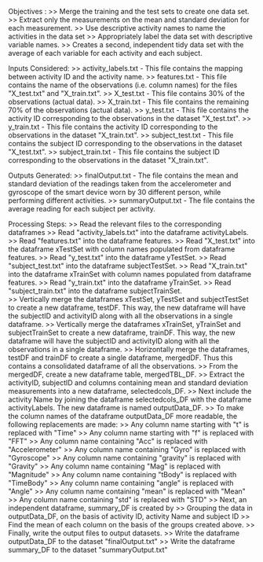 Objectives : 
	>> Merge the training and the test sets to create one data set.
	>> Extract only the measurements on the mean and standard deviation for each measurement.
	>> Use descriptive activity names to name the activities in the data set
	>> Appropriately label the data set with descriptive variable names.
	>> Creates a second, independent tidy data set with the average of each variable for each activity and each subject.
	
Inputs Considered:
	>> activity_labels.txt - This file contains the mapping between activity ID and the activity name.
	>> features.txt - This file contains the name of the observations (i.e. column names) for the files "X_test.txt" and "X_train.txt".
	>> X_test.txt - This file contains 30% of the observations (actual data).
	>> X_train.txt - This file contains the remaining 70% of the observations (actual data).
	>> y_test.txt - This file contains the activity ID corresponding to the observations in the dataset "X_test.txt".
	>> y_train.txt - This file contains the activity ID corresponding to the observations in the dataset "X_train.txt".
	>> subject_test.txt - This file contains the subject ID corresponding to the observations in the dataset "X_test.txt".
	>> subject_train.txt - This file contains the subject ID corresponding to the observations in the dataset "X_train.txt".
	
Outputs Generated:
	>> finalOutput.txt - The file contains the mean and standard deviation of the readings taken from the accelerometer and gyroscope of the 
              smart device worn by 30 different person, while performing different activities.
        >> summaryOutput.txt - The file contains the average reading for each subject per activity.
              
Processing Steps:
	>> Read the relevant files to the corresponding dataframes
		>> Read "activity_labels.txt" into the dataframe activityLabels. 
		>> Read "features.txt" into the dataframe features.
		>> Read "X_test.txt" into the dataframe xTestSet with column names populated from dataframe features.
		>> Read "y_test.txt" into the dataframe yTestSet.
		>> Read "subject_test.txt" into the dataframe subjectTestSet.
		>> Read "X_train.txt" into the dataframe xTrainSet with column names populated from dataframe features.
		>> Read "y_train.txt" into the dataframe yTrainSet.
		>> Read "subject_train.txt" into the dataframe subjectTrainSet.		
	>> Vertically merge the dataframes xTestSet, yTestSet and subjectTestSet to create a new dataframe, testDF. This way, the new dataframe
	   will have the subjectID and activityID along with all the observations in a single dataframe.
	>> Vertically merge the dataframes xTrainSet, yTrainSet and subjectTrainSet to create a new dataframe, trainDF. This way, the new dataframe
	   will have the subjectID and activityID along with all the observations in a single dataframe.
	>> Horizontally merge the dataframes, testDF and trainDF to create a single dataframe, mergedDF. Thus this contains a consolidated dataframe
	   of all the observations.
	>> From the mergedDF, create a new dataframe table, mergedTBL_DF.
	>> Extract the activityID, subjectID and columns containing mean and standard deviation measurements into a new dataframe, selectedcols_DF.
	>> Next include the activity Name by joining the dataframe selectedcols_DF with the dataframe activityLabels. The new dataframe is named outputData_DF.
	>> To make the column names of the dataframe outputData_DF more readable, the following replacements are made:
		>> Any column name starting with "t" is replaced with "Time"
		>> Any column name starting with "f" is replaced with "FFT"
		>> Any column name containing "Acc" is replaced with "Accelerometer"
		>> Any column name containing "Gyro" is replaced with "Gyroscope"
		>> Any column name containing "gravity" is replaced with "Gravity"
		>> Any column name containing "Mag" is replaced with "Magnitude"
		>> Any column name containing "tBody" is replaced with "TimeBody"
		>> Any column name containing "angle" is replaced with "Angle"
		>> Any column name containing "mean" is replaced with "Mean"
		>> Any column name containing "std" is replaced with "STD"
	>> Next, an independent dataframe, summary_DF is created by
		>> Grouping the data in outputData_DF, on the basis of activity ID, activity Name and subject ID
		>> Find the mean of each column on the basis of the groups created above.
	>> Finally, write the output files to output datasets.
		>> Write the dataframe outputData_DF to the dataset "finalOutput.txt"
		>> Write the dataframe summary_DF to the dataset "summaryOutput.txt"